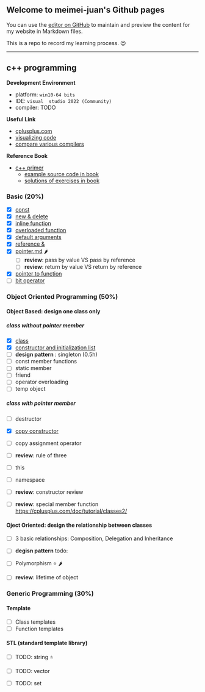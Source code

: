 ## Welcome to meimei-juan's Github pages

You can use the [editor on GitHub](https://github.com/meimeijuan/meimeijuan.github.io/edit/main/README.md) to maintain and preview the content for my website in Markdown files.

This is a repo to record my learning process. 😉

---

## c++ programming

**Development Environment**
- platform: `win10-64 bits`
- IDE: `visual  studio 2022 (Community)`
- compiler: TODO

**Useful Link**
- [cplusplus.com](https://cplusplus.com/)
- [visualizing code](https://pythontutor.com/)
- [compare various compilers](https://godbolt.org/)


**Reference Book**
- [c++ primer](https://zhjwpku.com/assets/pdf/books/C++.Primer.5th.Edition_2013.pdf)
    - [example source code in book](https://www.informit.com/store/c-plus-plus-primer-9780321714114)
    - [solutions of exercises in book](https://github.com/jaege/Cpp-Primer-5th-Exercises)

### Basic (20%)

- [X] [const](./cpp/const.md)
- [X] [new & delete](./cpp/new_delete.md)
- [X] [inline function](./cpp/inlineFunction.md)
- [X] [overloaded function](./cpp/overloadedFunction.md)
- [X] [default arguments](./cpp/defaultArguments.md)
- [X] [reference &](./cpp/Reference.md)
- [X] [pointer.md](./cpp/pointer.md) :hot_pepper:
    - [ ] **review**: pass by value VS pass by reference
    - [ ] **review**: return by value VS return by reference
- [X] [pointer to function](./cpp/pointerToFunction.md)
- [ ] [bit operator](./cpp/bit.md)

### Object Oriented Programming (50%)

#### Object Based: design one class only

##### class without pointer member

- [X] [class](./cpp/class.md)
- [X] [constructor and initialization list](./cpp/constructor.md) 
- [ ]  **design pattern** : singleton (0.5h)
- [ ]  const member functions
- [ ]  static member
- [ ]  friend
- [ ]  operator overloading
- [ ]  temp object

##### class with pointer member

- [ ] destructor
- [X] [copy constructor](./cpp/copy_constructor.md)
- [ ] copy assignment operator
- [ ] **review**: rule of three
- [ ] this
- [ ] namespace
- [ ] **review**: constructor review
- [ ] **review**: special member function  https://cplusplus.com/doc/tutorial/classes2/


#### Oject Oriented: design the relationship between classes

- [ ] 3 basic relationships: Composition, Delegation and Inheritance
- [ ] **degisn pattern** todo:
- [ ] Polymorphism :star: :hot_pepper:
- [ ] **review**: lifetime of object


### Generic Programming (30%)

#### Template

- [ ] Class templates
- [ ] Function templates

#### STL (standard template library)

- [ ] TODO: string :star:
- [ ] TODO: vector
- [ ] TODO: set
 
